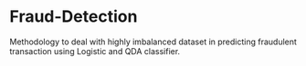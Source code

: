 # Fraud-Detection
Methodology to deal with highly imbalanced dataset in predicting fraudulent transaction using Logistic and QDA classifier.
